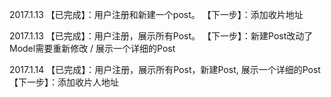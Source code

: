 2017.1.13
【已完成】：用户注册和新建一个post。
【下一步】：添加收片地址

2017.1.13
【已完成】：用户注册，展示所有Post。
【下一步】：新建Post改动了Model需要重新修改 / 展示一个详细的Post

2017.1.14
【已完成】：用户注册，展示所有Post，新建Post, 展示一个详细的Post
【下一步】：添加收片人地址